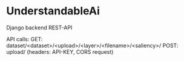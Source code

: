 # UnderstandableAi
 
Django backend REST-API

API calls:
  GET: dataset/\<dataset>/\<upload>/\<layer>/\<filename>/\<saliency>/
  POST: upload/ (headers: API-KEY, CORS request)